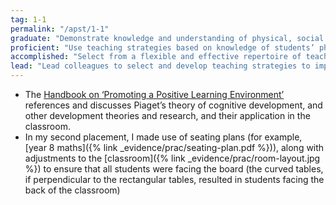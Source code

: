 ```yaml
---
tag: 1-1
permalink: "/apst/1-1"
graduate: "Demonstrate knowledge and understanding of physical, social and intellectual development and characteristics of students and how these may affect learning."
proficient: "Use teaching strategies based on knowledge of students’ physical, social and intellectual development and characteristics to improve student learning."
accomplished: "Select from a flexible and effective repertoire of teaching strategies to suit the physical, social and intellectual development and characteristics of students."
lead: "Lead colleagues to select and develop teaching strategies to improve student learning using knowledge of the physical, social and intellectual development and characteristics of students."
---
```

* The [Handbook on ‘Promoting a Positive Learning Environment’](/handbook) references and discusses Piaget’s theory of cognitive development, and other development theories and research, and their application in the classroom.
* In my second placement, I made use of seating plans (for example, [year 8 maths]({% link _evidence/prac/seating-plan.pdf %})), along with adjustments to the [classroom]({% link _evidence/prac/room-layout.jpg %}) to ensure that all students were facing the board (the curved tables, if perpendicular to the rectangular tables, resulted in students facing the back of the classroom)
